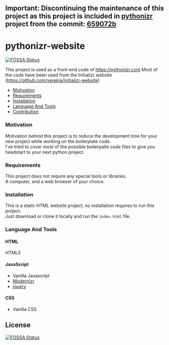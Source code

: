 ## Important: Discontinuing the maintenance of this project as this project is included in [pythonizr](https://github.com/akashp1712/pythonizr) project from the commit: [659072b](https://github.com/akashp1712/pythonizr/commit/659072b4c5e08d1eecfd8db5ebf933d0457c453f)

# pythonizr-website
[![FOSSA Status](https://app.fossa.io/api/projects/git%2Bgithub.com%2Fakashp1712%2Fpythonizr-website.svg?type=shield)](https://app.fossa.io/projects/git%2Bgithub.com%2Fakashp1712%2Fpythonizr-website?ref=badge_shield)


This project is used as a front-end code of https://pythonizr.com
Most of the code have been used from the Initializr website (https://github.com/verekia/initializr-website)

* [Motivation](#motivation)
* [Requirements](#requirements)
* [Installation](#installation)
* [Language And Tools](#language-and-tools)
* [Contribution](#contribution)

### Motivation

Motivation behind this project is to reduce the development time for your new project while working on the boilerplate code.<br />
I've tried to cover most of the possible boilerpalte code files to give you headstart to your next python project.

### Requirements
This project does not require any special tools or libraries.<br />
A computer, and a web browser of your choice.

### Installation
This is a static HTML website project, no installation requires to run this project.<br />
Just download or clone it locally and run the `index.html` file.

### Language And Tools
#### HTML

HTML5

#### JavaScript

- Vanilla Javascript
- [Modernizr](https://modernizr.com/)
- [jquery](https://jquery.com/)

#### CSS

- Vanilla CSS








## License
[![FOSSA Status](https://app.fossa.io/api/projects/git%2Bgithub.com%2Fakashp1712%2Fpythonizr-website.svg?type=large)](https://app.fossa.io/projects/git%2Bgithub.com%2Fakashp1712%2Fpythonizr-website?ref=badge_large)
